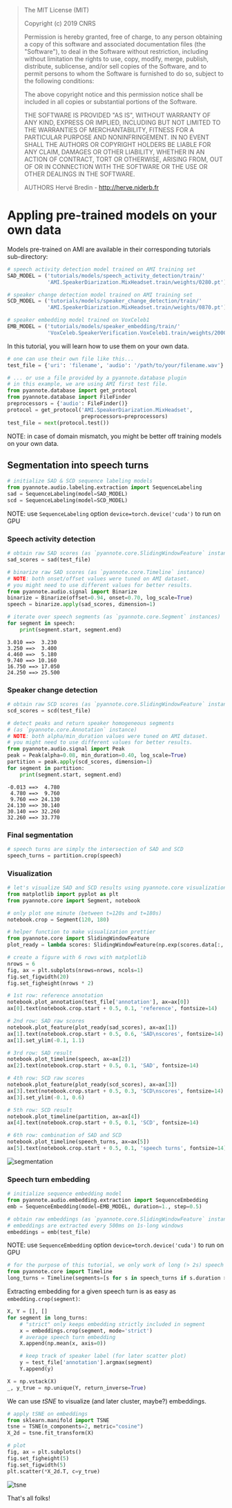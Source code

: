 > The MIT License (MIT)
>
> Copyright (c) 2019 CNRS
>
> Permission is hereby granted, free of charge, to any person obtaining a copy
> of this software and associated documentation files (the "Software"), to deal
> in the Software without restriction, including without limitation the rights
> to use, copy, modify, merge, publish, distribute, sublicense, and/or sell
> copies of the Software, and to permit persons to whom the Software is
> furnished to do so, subject to the following conditions:
>
> The above copyright notice and this permission notice shall be included in all
> copies or substantial portions of the Software.
>
> THE SOFTWARE IS PROVIDED "AS IS", WITHOUT WARRANTY OF ANY KIND, EXPRESS OR
> IMPLIED, INCLUDING BUT NOT LIMITED TO THE WARRANTIES OF MERCHANTABILITY,
> FITNESS FOR A PARTICULAR PURPOSE AND NONINFRINGEMENT. IN NO EVENT SHALL THE
> AUTHORS OR COPYRIGHT HOLDERS BE LIABLE FOR ANY CLAIM, DAMAGES OR OTHER
> LIABILITY, WHETHER IN AN ACTION OF CONTRACT, TORT OR OTHERWISE, ARISING FROM,
> OUT OF OR IN CONNECTION WITH THE SOFTWARE OR THE USE OR OTHER DEALINGS IN THE
> SOFTWARE.
>
> AUTHORS
> Hervé Bredin - http://herve.niderb.fr

# Appling pre-trained models on your own data

Models pre-trained on AMI are available in their corresponding tutorials sub-directory:
```python
# speech activity detection model trained on AMI training set
SAD_MODEL = ('tutorials/models/speech_activity_detection/train/'
             'AMI.SpeakerDiarization.MixHeadset.train/weights/0280.pt')

# speaker change detection model trained on AMI training set
SCD_MODEL = ('tutorials/models/speaker_change_detection/train/'
             'AMI.SpeakerDiarization.MixHeadset.train/weights/0870.pt')

# speaker embedding model trained on VoxCeleb1
EMB_MODEL = ('tutorials/models/speaker_embedding/train/'               
             'VoxCeleb.SpeakerVerification.VoxCeleb1.train/weights/2000.pt')
```

In this tutorial, you will learn how to use them on your own data.

```python
# one can use their own file like this...
test_file = {'uri': 'filename', 'audio': '/path/to/your/filename.wav'}

# ... or use a file provided by a pyannote.database plugin
# in this example, we are using AMI first test file.
from pyannote.database import get_protocol
from pyannote.database import FileFinder
preprocessors = {'audio': FileFinder()}
protocol = get_protocol('AMI.SpeakerDiarization.MixHeadset',
                        preprocessors=preprocessors)
test_file = next(protocol.test())
```

NOTE: in case of domain mismatch, you might be better off training models on your own data.

## Segmentation into speech turns

```python
# initialize SAD & SCD sequence labeling models
from pyannote.audio.labeling.extraction import SequenceLabeling
sad = SequenceLabeling(model=SAD_MODEL)
scd = SequenceLabeling(model=SCD_MODEL)
```

NOTE: use `SequenceLabeling` option `device=torch.device('cuda')` to run on GPU

### Speech activity detection

```python
# obtain raw SAD scores (as `pyannote.core.SlidingWindowFeature` instance)
sad_scores = sad(test_file)

# binarize raw SAD scores (as `pyannote.core.Timeline` instance)
# NOTE: both onset/offset values were tuned on AMI dataset.
# you might need to use different values for better results.
from pyannote.audio.signal import Binarize
binarize = Binarize(offset=0.94, onset=0.70, log_scale=True)
speech = binarize.apply(sad_scores, dimension=1)

# iterate over speech segments (as `pyannote.core.Segment` instances)
for segment in speech:
    print(segment.start, segment.end)
```
```
3.010 ==>  3.230
3.250 ==>  3.400
4.460 ==>  5.180
9.740 ==> 10.160
16.750 ==> 17.050
24.250 ==> 25.500
```

### Speaker change detection

```python
# obtain raw SCD scores (as `pyannote.core.SlidingWindowFeature` instance)
scd_scores = scd(test_file)

# detect peaks and return speaker homogeneous segments 
# (as `pyannote.core.Annotation` instance)
# NOTE: both alpha/min_duration values were tuned on AMI dataset.
# you might need to use different values for better results.
from pyannote.audio.signal import Peak
peak = Peak(alpha=0.08, min_duration=0.40, log_scale=True)
partition = peak.apply(scd_scores, dimension=1)
for segment in partition:
    print(segment.start, segment.end)
```
```
-0.013 ==>  4.780
 4.780 ==>  9.760
 9.760 ==> 24.130
24.130 ==> 30.140
30.140 ==> 32.260
32.260 ==> 33.770
```

### Final segmentation

```python
# speech turns are simply the intersection of SAD and SCD
speech_turns = partition.crop(speech)
```

### Visualization

```python
# let's visualize SAD and SCD results using pyannote.core visualization API
from matplotlib import pyplot as plt
from pyannote.core import Segment, notebook

# only plot one minute (between t=120s and t=180s)
notebook.crop = Segment(120, 180)

# helper function to make visualization prettier
from pyannote.core import SlidingWindowFeature
plot_ready = lambda scores: SlidingWindowFeature(np.exp(scores.data[:, 1:]), scores.sliding_window)

# create a figure with 6 rows with matplotlib
nrows = 6
fig, ax = plt.subplots(nrows=nrows, ncols=1)
fig.set_figwidth(20)
fig.set_figheight(nrows * 2)

# 1st row: reference annotation
notebook.plot_annotation(test_file['annotation'], ax=ax[0])
ax[0].text(notebook.crop.start + 0.5, 0.1, 'reference', fontsize=14)

# 2nd row: SAD raw scores
notebook.plot_feature(plot_ready(sad_scores), ax=ax[1])
ax[1].text(notebook.crop.start + 0.5, 0.6, 'SAD\nscores', fontsize=14)
ax[1].set_ylim(-0.1, 1.1)

# 3rd row: SAD result
notebook.plot_timeline(speech, ax=ax[2])
ax[2].text(notebook.crop.start + 0.5, 0.1, 'SAD', fontsize=14)

# 4th row: SCD raw scores
notebook.plot_feature(plot_ready(scd_scores), ax=ax[3])
ax[3].text(notebook.crop.start + 0.5, 0.3, 'SCD\nscores', fontsize=14)
ax[3].set_ylim(-0.1, 0.6)

# 5th row: SCD result
notebook.plot_timeline(partition, ax=ax[4])
ax[4].text(notebook.crop.start + 0.5, 0.1, 'SCD', fontsize=14)

# 6th row: combination of SAD and SCD
notebook.plot_timeline(speech_turns, ax=ax[5])
ax[5].text(notebook.crop.start + 0.5, 0.1, 'speech turns', fontsize=14)
```

![segmentation](segmentation.png)

### Speech turn embedding

```python
# initialize sequence embedding model
from pyannote.audio.embedding.extraction import SequenceEmbedding
emb = SequenceEmbedding(model=EMB_MODEL, duration=1., step=0.5)

# obtain raw embeddings (as `pyannote.core.SlidingWindowFeature` instance)
# embeddings are extracted every 500ms on 1s-long windows
embeddings = emb(test_file)
```

NOTE: use `SequenceEmbedding` option `device=torch.device('cuda')` to run on GPU

```python
# for the purpose of this tutorial, we only work of long (> 2s) speech turns
from pyannote.core import Timeline
long_turns = Timeline(segments=[s for s in speech_turns if s.duration > 2.])
```

Extracting embedding for a given speech turn is as easy as `embedding.crop(segment)`:

```python
X, Y = [], []
for segment in long_turns:
    # "strict" only keeps embedding strictly included in segment
    x = embeddings.crop(segment, mode='strict')
    # average speech turn embedding
    X.append(np.mean(x, axis=0))

    # keep track of speaker label (for later scatter plot)
    y = test_file['annotation'].argmax(segment)
    Y.append(y)

X = np.vstack(X)
_, y_true = np.unique(Y, return_inverse=True)
```

We can use *tSNE* to visualize (and later cluster, maybe?) embeddings.

```python
# apply tSNE on embeddings
from sklearn.manifold import TSNE
tsne = TSNE(n_components=2, metric="cosine")
X_2d = tsne.fit_transform(X)

# plot 
fig, ax = plt.subplots()
fig.set_figheight(5)
fig.set_figwidth(5)
plt.scatter(*X_2d.T, c=y_true)
```

![tsne](tsne.png)

That's all folks!
